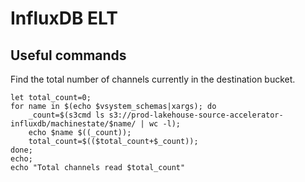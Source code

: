 # InfluxDB ELT

## Useful commands

Find the total number of channels currently in the destination bucket.

```shell
let total_count=0;
for name in $(echo $vsystem_schemas|xargs); do
    _count=$(s3cmd ls s3://prod-lakehouse-source-accelerator-influxdb/machinestate/$name/ | wc -l);
    echo $name $((_count));
    total_count=$(($total_count+$_count));
done;
echo;
echo "Total channels read $total_count"
```
